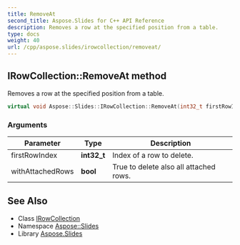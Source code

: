 ```yaml
---
title: RemoveAt
second_title: Aspose.Slides for C++ API Reference
description: Removes a row at the specified position from a table.
type: docs
weight: 40
url: /cpp/aspose.slides/irowcollection/removeat/
---
```

## IRowCollection::RemoveAt method


Removes a row at the specified position from a table.

```cpp
virtual void Aspose::Slides::IRowCollection::RemoveAt(int32_t firstRowIndex, bool withAttachedRows)=0
```


### Arguments

| Parameter | Type | Description |
| --- | --- | --- |
| firstRowIndex | **int32_t** | Index of a row to delete. |
| withAttachedRows | **bool** | True to delete also all attached rows. |

## See Also

* Class [IRowCollection](../)
* Namespace [Aspose::Slides](../../)
* Library [Aspose.Slides](../../../)
